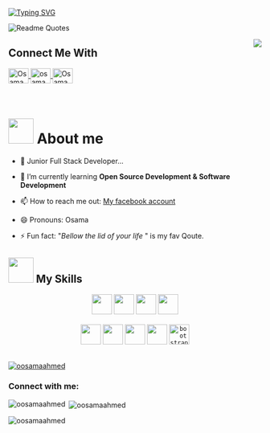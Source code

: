 
[![Typing SVG](https://readme-typing-svg.herokuapp.com?color=C51F6A&size=25&vCenter=true&center=true&background=272822&width=600&lines=Welcome;My+name+is+Osama+Ahmed;I+am+from+Egypt;I'm+studying+Backend+and+frontend;I+am+using+Django+framework+and+react)](https://git.io/typing-svg)
<!-- 
```python
from django.http import HttpResponse
from time import sleep
from random import choice

def my_life(request):
    try:
        food = ["Meat", "Fish", "Chicken"]
        my_food = choice(food)
        osama = request.GET.get('osama')
        osama.wakeup()
        sleep(2500)
        fares.eat(eat=my_food)
        sleep(2500)
        coffee = "Brazilian_coffee with 1 sugars"
        if "sugar" in coffee:
            osama.moveToWorking()
            return HttpResponse("Moved to working")
        else:
            return HttpResponse("End of the day")
    except:
        return HttpResponse("An error occurred")

``` -->
<!-- <div align="center">
<img src="https://i.ibb.co/fSZ1T8g/git.gif" align="center" style="width: 75%; height: 50%" />
</div>   -->
  
![Readme Quotes](https://quotes-github-readme.vercel.app/api?type=horizontal&theme=monokai&quote=When+I+am+working+on+a+problem+I+never+think+about+beauty.+I+think+only+how+to+solve+the+problem+But+when+I+have+finished,+if+the+solution+is+not+beautiful,+I+know+it+is+wrong+&author=Buckminster+Fuller)


<!-- <h3 align="center">I'm Osama, junior Full Stack python Developer</h3> -->
<!------>


<img src="https://komarev.com/ghpvc/?username=OosamaAhmed&&style=flat-square" align="right" />
<h2 align="left">Connect Me With</h2>
<!------>

<p align="left">

  <a href="https://www.linkedin.com/in/oosamaahmed" target="blank">
    <img align="center" src="https://github.com/HouariZegai/HouariZegai/blob/master/icons/linkedin.png" alt="Osama Ahmed" height="30" width="40" />
  </a>
  <a href="https://twitter.com/OsOs1872" target="blank">
    <img align="center" src="https://github.com/HouariZegai/HouariZegai/blob/master/icons/twitter.png" alt="osama" height="30" width="40" />
  </a>
  <a href="https://www.facebook.com/OsamaAhmedAlkatkoti" target="blank">
    <img align="center" src="https://github.com/HouariZegai/HouariZegai/blob/master/icons/facebook.png" alt="Osama " height="30" width="40" />
  </a>
</p>

<br/>

# <img src="https://media.giphy.com/media/VgCDAzcKvsR6OM0uWg/giphy.gif" width="50" draggable="false" > About me

- 🔭 Junior Full Stack Developer...

- 🌱 I’m currently learning **Open Source Development & Software Development**

- 📫 How to reach me out: [My facebook account](https://www.facebook.com/OsamaAhmedAlkatkoti/)

- 😄 Pronouns: Osama

- ⚡ Fun fact: "_Bellow the lid of your life_ " is my fav Qoute.

## <img src="https://media.giphy.com/media/WUlplcMpOCEmTGBtBW/giphy.gif" width="50" /> My Skills

<div align="center">
  <code><img height="40" src="https://raw.githubusercontent.com/github/explore/80688e429a7d4ef2fca1e82350fe8e3517d3494d/topics/python/python.png" /></code>
  <code><img height="40" src="https://img.icons8.com/color/48/000000/django.png" /></code>
  <code><img height="40" src="https://raw.githubusercontent.com/github/explore/80688e429a7d4ef2fca1e82350fe8e3517d3494d/topics/html/html.png"></code>
<code><img height="40" src="https://raw.githubusercontent.com/github/explore/80688e429a7d4ef2fca1e82350fe8e3517d3494d/topics/css/css.png"></code>

<br />

<br />
<code><img height="40" src="https://raw.githubusercontent.com/github/explore/80688e429a7d4ef2fca1e82350fe8e3517d3494d/topics/git/git.png"></code>
<code><img height="40" src="https://raw.githubusercontent.com/github/explore/80688e429a7d4ef2fca1e82350fe8e3517d3494d/topics/react/react.png"></code>
<code><img height="40" src="https://raw.githubusercontent.com/devicons/devicon/master/icons/postgresql/postgresql-original-wordmark.svg"></code>
<code><img height="40" src="https://raw.githubusercontent.com/devicons/devicon/master/icons/mysql/mysql-original-wordmark.svg"></code>
<code><img src="https://raw.githubusercontent.com/devicons/devicon/master/icons/bootstrap/bootstrap-plain.svg" alt="bootstrap" width="40" height="40" /></code>

</div>

<br />


<p align="left"> <a href="https://github.com/ryo-ma/github-profile-trophy"><img src="https://github-profile-trophy.vercel.app/?username=oosamaahmed" alt="oosamaahmed" /></a> </p>

<h3 align="left">Connect with me:</h3>
<p align="left">
</p>

<p><img align="left" src="https://github-readme-stats.vercel.app/api/top-langs?username=oosamaahmed&show_icons=true&locale=en&layout=compact" alt="oosamaahmed" /></p>

<p>&nbsp;<img align="center" src="https://github-readme-stats.vercel.app/api?username=oosamaahmed&show_icons=true&locale=en" alt="oosamaahmed" /></p>

<p><img align="center" src="https://github-readme-streak-stats.herokuapp.com/?user=oosamaahmed&" alt="oosamaahmed" /></p>










